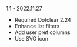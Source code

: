 1.1 - 2022.11.27
- Required Dotclear 2.24
- Enhance list filters
- Add user pref columns
- Use SVG icon